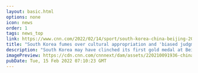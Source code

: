 ```yaml
---
layout: basic.html
options: none
icon: news
order: 1
tags: news_top
link: https://www.cnn.com/2022/02/14/sport/south-korea-china-beijing-2022-spt-intl/index.html
title: "South Korea fumes over cultural appropriation and 'biased judgments' at Beijing 2022"
description: "South Korea may have clinched its first gold medal at Beijing 2022 last week, but the success came amid tensions with China over alleged cultural appropriation and \"biased judgments\" during the Winter Olympics."
imagePreview: https://cdn.cnn.com/cnnnext/dam/assets/220210091936-china-olympics-winter-hwang-dae-heon-video-synd-2.jpg
pubDate: Tue, 15 Feb 2022 07:10:23 GMT
---
```

